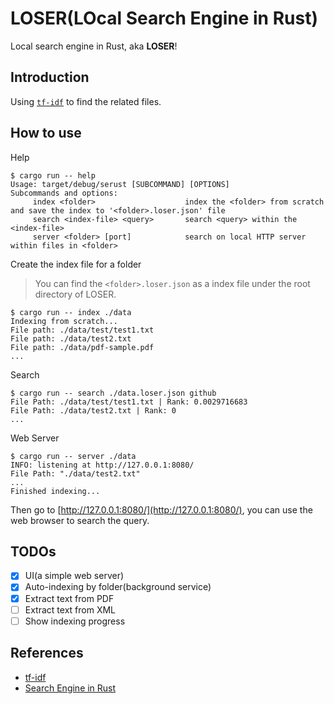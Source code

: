 # LOSER(LOcal Search Engine in Rust)

Local search engine in Rust, aka **LOSER**!

## Introduction

Using [`tf-idf`](https://en.wikipedia.org/wiki/Tf%E2%80%93idf) to find the related files.

## How to use

Help

```console
$ cargo run -- help
Usage: target/debug/serust [SUBCOMMAND] [OPTIONS]
Subcommands and options:
     index <folder>                    index the <folder> from scratch and save the index to '<folder>.loser.json' file
     search <index-file> <query>       search <query> within the <index-file>
     server <folder> [port]            search on local HTTP server within files in <folder>
```

Create the index file for a folder
> You can find the `<folder>.loser.json` as a index file under the root directory of LOSER.

```console
$ cargo run -- index ./data
Indexing from scratch...
File path: ./data/test/test1.txt
File path: ./data/test2.txt
File path: ./data/pdf-sample.pdf
...
```

Search

```console
$ cargo run -- search ./data.loser.json github
File Path: ./data/test/test1.txt | Rank: 0.0029716683
File Path: ./data/test2.txt | Rank: 0
...
```

Web Server

```console
$ cargo run -- server ./data
INFO: listening at http://127.0.0.1:8080/
File Path: "./data/test2.txt"
...
Finished indexing...
```

Then go to [http://127.0.0.1:8080/](http://127.0.0.1:8080/), you can use the web browser to search the query.

## TODOs

- [x] UI(a simple web server)
- [x] Auto-indexing by folder(background service)
- [x] Extract text from PDF
- [ ] Extract text from XML
- [ ] Show indexing progress

## References

- [tf-idf](https://en.wikipedia.org/wiki/Tf%E2%80%93idf)
- [Search Engine in Rust](https://youtu.be/hm5xOJiVEeg)
